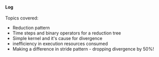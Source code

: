 #### Log

Topics covered:

- Reduction pattern
- Time steps and binary operators for a reduction tree
- Simple kernel and it's cause for divergence
- inefficiency in execution resources consumed
- Making a difference in stride pattern - dropping divergence by 50%!
